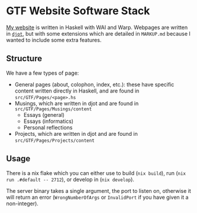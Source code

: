 # GTF Website Software Stack

[My website][website] is written in Haskell with WAI and Warp. Webpages
are written in [`djot`][djot], but with some extensions which are detailed in
`MARKUP.md` because I wanted to include some extra features.


[website]: https://www.gtf.io
[djot]: https://github.com/jgm/djot

## Structure

We have a few types of page:

* General pages (about, colophon, index, etc.): these have specific content written directly in Haskell, and are found in `src/GTF/Pages/<page>.hs`
* Musings, which are written in djot and are found in `src/GTF/Pages/Musings/content`
  * Essays (general)
  * Essays (informatics)
  * Personal reflections
* Projects, which are written in djot and are found in `src/GTF/Pages/Projects/content`

## Usage

There is a nix flake which you can either use to build (`nix build`), run (`nix run .#default -- 2712`), or develop in (`nix develop`).

The server binary takes a single argument, the port to listen on, otherwise it will return an error (`WrongNumberOfArgs` or `InvalidPort` if you have given it a non-integer).
